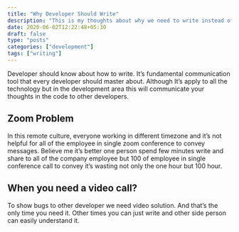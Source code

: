 ```yaml
---
title: "Why Developer Should Write"
description: "This is my thoughts about why we need to write instead of sitting in the call."
date: 2020-06-02T12:22:48+05:30
draft: false
type: "posts"
categories: ["development"]
tags: ["writing"]
---
```


Developer should know about how to write. It’s fundamental communication tool that every developer should master about. Although It’s apply to all the technology but in the development  area this will communicate your thoughts in the code to other developers.

## Zoom Problem

In this remote culture, everyone working in different timezone and it’s not helpful for all of the employee in single zoom conference to convey messages. Believe me it’s better one person  spend few minutes write and share to all of the company employee but 100 of employee in single conference call to convey it’s wasting not only the one hour but 100 hour.

## When you need a video call?

To show bugs to other developer we need video solution.  And that’s the only time you need it. Other times you can just write and other side person can easily understand it.
